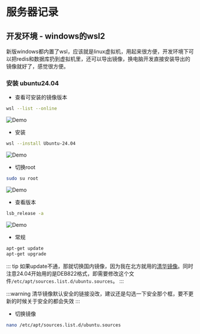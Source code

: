 # 服务器记录

## 开发环境 - windows的wsl2

新版windows都内置了wsl，应该就是linux虚拟机，用起来很方便，开发环境下可以把redis和数据库扔到虚拟机里，还可以导出镜像，换电脑开发直接安装导出的镜像就好了，感觉很方便。

### 安装 ubuntu24.04

- 查看可安装的镜像版本
```bash
wsl --list --online
```

![Demo](/images/record/server1.png)

- 安装
```bash
wsl --install Ubuntu-24.04
```

![Demo](/images/record/server2.png)

- 切换root
```bash
sudo su root
```

![Demo](/images/record/server3.png)

- 查看版本
```bash
lsb_release -a
```

![Demo](/images/record/server4.png)

- 常规
```bash
apt-get update
apt-get upgrade
```

::: tip
如果update不通，那就切换国内镜像，因为我在北方就用的[清华镜像](https://mirrors.tuna.tsinghua.edu.cn/help/ubuntu/)。同时注意24.04开始用的是DEB822格式，即需要修改这个文件`/etc/apt/sources.list.d/ubuntu.sources`。
:::

:::warning
清华镜像默认安全的链接没改，建议还是勾选一下安全那个框，要不更新的时候关于安全的都会失效
:::

- 切换镜像
```bash
nano /etc/apt/sources.list.d/ubuntu.sources
```
